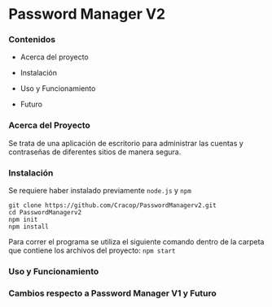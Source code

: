 # Password Manager V2

### Contenidos

- Acerca del proyecto

- Instalación

- Uso y Funcionamiento

- Futuro

### Acerca del Proyecto

Se trata de una aplicación de escritorio para administrar las cuentas y contraseñas de diferentes sitios de manera segura. 

### Instalación

Se requiere haber instalado previamente `node.js` y `npm`

```batch
git clone https://github.com/Cracop/PasswordManagerv2.git
cd PasswordManagerv2
npm init
npm install
```

Para correr el programa se utiliza el siguiente comando dentro de la carpeta que contiene los archivos del proyecto: `npm start`

### Uso y Funcionamiento



### Cambios respecto a Password Manager V1 y Futuro


